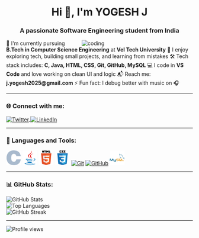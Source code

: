 <h1 align="center">Hi 👋, I'm YOGESH J</h1>
<h3 align="center">A passionate Software Engineering student from India</h3>

<img align="right" alt="coding" width="300" src="https://i.giphy.com/bGgsc5mWoryfgKBx1u.webp">

<p>
🚀 I'm currently pursuing <strong>B.Tech in Computer Science Engineering</strong> at <strong>Vel Tech University</strong>  
🧠 I enjoy exploring tech, building small projects, and learning from mistakes  
🛠️ Tech stack includes: <strong>C, Java, HTML, CSS, Git, GitHub, MySQL</strong>  
💻 I code in <strong>VS Code</strong> and love working on clean UI and logic  
📬 Reach me: <strong>j.yogesh2025@gmail.com</strong>  
⚡ Fun fact: I debug better with music on 🎧  
</p>

---

### 🌐 Connect with me:
<p align="left">
  <a href="https://twitter.com/jyogesh19" target="blank">
    <img align="center" src="https://raw.githubusercontent.com/rahuldkjain/github-profile-readme-generator/master/src/images/icons/Social/twitter.svg" alt="Twitter" height="30" width="40" />
  </a>
  <a href="https://linkedin.com/in/yogesh-j" target="blank">
    <img align="center" src="https://raw.githubusercontent.com/rahuldkjain/github-profile-readme-generator/master/src/images/icons/Social/linked-in-alt.svg" alt="LinkedIn" height="30" width="40" />
  </a>
</p>

---

### 🧰 Languages and Tools:
<p align="left">
  <a href="https://www.cprogramming.com/" target="_blank"><img src="https://raw.githubusercontent.com/devicons/devicon/master/icons/c/c-original.svg" alt="C" width="40" height="40"/></a>
  <a href="https://www.java.com" target="_blank"><img src="https://raw.githubusercontent.com/devicons/devicon/master/icons/java/java-original.svg" alt="Java" width="40" height="40"/></a>
  <a href="https://www.w3.org/html/" target="_blank"><img src="https://raw.githubusercontent.com/devicons/devicon/master/icons/html5/html5-original-wordmark.svg" alt="HTML" width="40" height="40"/></a>
  <a href="https://www.w3schools.com/css/" target="_blank"><img src="https://raw.githubusercontent.com/devicons/devicon/master/icons/css3/css3-original-wordmark.svg" alt="CSS" width="40" height="40"/></a>
  <a href="https://git-scm.com/" target="_blank"><img src="https://www.vectorlogo.zone/logos/git-scm/git-scm-icon.svg" alt="Git" width="40" height="40"/></a>
  <a href="https://github.com/" target="_blank"><img src="https://cdn.jsdelivr.net/gh/devicons/devicon/icons/github/github-original.svg" alt="GitHub" width="40" height="40"/></a>
  <a href="https://www.mysql.com/" target="_blank"><img src="https://raw.githubusercontent.com/devicons/devicon/master/icons/mysql/mysql-original-wordmark.svg" alt="MySQL" width="40" height="40"/></a>
</p>

---

### 📊 GitHub Stats:
<div align="left">
  <img src="https://github-readme-stats.vercel.app/api?username=j-yogesh19&show_icons=true&locale=en" alt="GitHub Stats" />
  <br/>
  <img src="https://github-readme-stats.vercel.app/api/top-langs/?username=j-yogesh19&layout=compact" alt="Top Languages" />
  <br/>
  <img src="https://github-readme-streak-stats.herokuapp.com/?user=j-yogesh19" alt="GitHub Streak" />
</div>

---

<p align="left">
  <img src="https://komarev.com/ghpvc/?username=j-yogesh19&label=Profile%20views&color=0e75b6&style=flat" alt="Profile views" />
</p>
